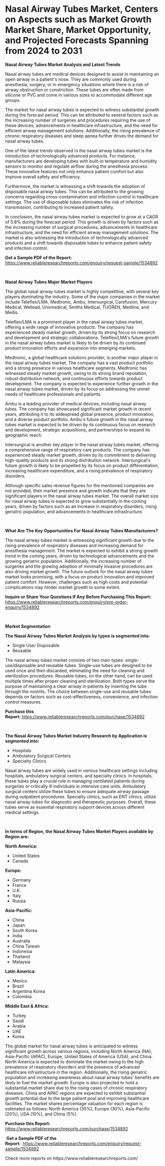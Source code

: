 <p><h1>Nasal Airway Tubes Market, Centers on Aspects such as Market Growth Market Share, Market Opportunity, and Projected Forecasts Spanning from 2024 to 2031</h1></p><p><strong>Nasal Airway Tubes Market Analysis and Latest Trends</strong></p>
<p><p>Nasal airway tubes are medical devices designed to assist in maintaining an open airway in a patient's nose. They are commonly used during anesthesia, surgery, or in emergency situations where there is a risk of airway obstruction or constriction. These tubes are often made from silicone or PVC and come in various sizes to accommodate different age groups.</p><p>The market for nasal airway tubes is expected to witness substantial growth during the forecast period. This can be attributed to several factors such as the increasing number of surgeries and procedures requiring the use of these devices, advancements in healthcare infrastructure, and the need for efficient airway management solutions. Additionally, the rising prevalence of chronic respiratory diseases and sleep apnea further drives the demand for nasal airway tubes.</p><p>One of the latest trends observed in the nasal airway tubes market is the introduction of technologically advanced products. For instance, manufacturers are developing tubes with built-in temperature and humidity sensors to monitor and regulate airflow during the anesthesia process. These innovative features not only enhance patient comfort but also improve overall safety and efficiency.</p><p>Furthermore, the market is witnessing a shift towards the adoption of disposable nasal airway tubes. This can be attributed to the growing concerns regarding cross-contamination and infection control in healthcare settings. The use of disposable tubes eliminates the risk of infection transmission, contributing to increased patient safety.</p><p>In conclusion, the nasal airway tubes market is expected to grow at a CAGR of 5.8% during the forecast period. This growth is driven by factors such as the increasing number of surgical procedures, advancements in healthcare infrastructure, and the need for efficient airway management solutions. The market is also witnessing the introduction of technologically advanced products and a shift towards disposable tubes to enhance patient safety and infection control.</p></p>
<p><strong>Get a Sample PDF of the Report:&nbsp;</strong> <a href="https://www.reliableresearchreports.com/enquiry/request-sample/1534892">https://www.reliableresearchreports.com/enquiry/request-sample/1534892</a></p>
<p>&nbsp;</p>
<p><strong>Nasal Airway Tubes Major Market Players</strong></p>
<p><p>The global nasal airway tubes market is highly competitive, with several key players dominating the industry. Some of the major companies in the market include Teleflex/LMA, Medtronic, Ambu, Intersurgical, Carefusion, Mercury Medical, Wellead, Unomedical, Smiths Medical, TUOREN, Medline, and Medis.</p><p>Teleflex/LMA is a prominent player in the nasal airway tubes market, offering a wide range of innovative products. The company has experienced steady market growth, driven by its strong focus on research and development and strategic collaborations. Teleflex/LMA's future growth in the nasal airway tubes market is likely to be driven by its continued product innovation efforts and expansion into emerging markets.</p><p>Medtronic, a global healthcare solutions provider, is another major player in the nasal airway tubes market. The company has a vast product portfolio and a strong presence in various healthcare segments. Medtronic has witnessed steady market growth, owing to its strong brand reputation, robust distribution network, and continuous efforts towards product development. The company is expected to experience further growth in the nasal airway tubes market, driven by its focus on addressing the unmet needs of healthcare professionals and patients.</p><p>Ambu is a leading provider of medical devices, including nasal airway tubes. The company has showcased significant market growth in recent years, attributing it to its widespread global presence, product innovation, and a diverse product portfolio. Ambu's future growth in the nasal airway tubes market is expected to be driven by its continuous focus on research and development, strategic acquisitions, and partnerships to expand its geographic reach.</p><p>Intersurgical is another key player in the nasal airway tubes market, offering a comprehensive range of respiratory care products. The company has experienced steady market growth, driven by its commitment to delivering high-quality products and its strong distribution network. Intersurgical's future growth is likely to be propelled by its focus on product differentiation, increasing healthcare expenditure, and a rising prevalence of respiratory disorders.</p><p>Although specific sales revenue figures for the mentioned companies are not provided, their market presence and growth indicate that they are significant players in the nasal airway tubes market. The overall market size for nasal airway tubes is expected to grow substantially in the coming years, driven by factors such as an increase in respiratory disorders, rising geriatric population, and advancements in healthcare infrastructure.</p></p>
<p>&nbsp;</p>
<p><strong>What Are The Key Opportunities For Nasal Airway Tubes Manufacturers?</strong></p>
<p><p>The nasal airway tubes market is witnessing significant growth due to the rising prevalence of respiratory diseases and increasing demand for anesthesia management. The market is expected to exhibit a strong growth trend in the coming years, driven by technological advancements and the growing geriatric population. Additionally, the increasing number of surgeries and the growing adoption of minimally invasive procedures are also driving market growth. The future outlook for the nasal airway tubes market looks promising, with a focus on product innovation and improved patient comfort. However, challenges such as high costs and potential complications may hinder market growth to some extent.</p></p>
<p><strong>Inquire or Share Your Questions If Any Before Purchasing This Report:</strong> <a href="https://www.reliableresearchreports.com/enquiry/pre-order-enquiry/1534892">https://www.reliableresearchreports.com/enquiry/pre-order-enquiry/1534892</a></p>
<p>&nbsp;</p>
<p><strong>Market Segmentation</strong></p>
<p><strong>The Nasal Airway Tubes Market Analysis by types is segmented into:</strong></p>
<p><ul><li>Single Use/ Disposable</li><li>Reusable</li></ul></p>
<p><p>The nasal airway tubes market consists of two main types: single-use/disposable and reusable tubes. Single-use tubes are designed to be used once and then discarded, eliminating the need for cleaning and sterilization procedures. Reusable tubes, on the other hand, can be used multiple times after proper cleaning and sterilization. Both types serve the purpose of maintaining a clear airway in patients by inserting the tube through the nostrils. The choice between single-use and reusable tubes depends on factors such as cost-effectiveness, convenience, and infection control measures.</p></p>
<p><strong>Purchase this Report:&nbsp;</strong><a href="https://www.reliableresearchreports.com/purchase/1534892">https://www.reliableresearchreports.com/purchase/1534892</a></p>
<p>&nbsp;</p>
<p><strong>The Nasal Airway Tubes Market Industry Research by Application is segmented into:</strong></p>
<p><ul><li>Hospitals</li><li>Ambulatory Surgical Centers</li><li>Specialty Clinics</li></ul></p>
<p><p>Nasal airway tubes are widely used in various healthcare settings including hospitals, ambulatory surgical centers, and specialty clinics. In hospitals, these tubes play a crucial role in managing ventilated patients during surgeries or critically ill individuals in intensive care units. Ambulatory surgical centers utilize these tubes to ensure adequate airway passage during outpatient procedures. Specialty clinics, such as ENT clinics, utilize nasal airway tubes for diagnostic and therapeutic purposes. Overall, these tubes serve as essential respiratory support devices across different medical settings.</p></p>
<p>&nbsp;</p>
<p><strong>In terms of Region, the Nasal Airway Tubes Market Players available by Region are:</strong></p>
<p>
    <p> <strong> North America: </strong>
        <ul>
            <li>United States</li>
            <li>Canada</li>
        </ul>
        </p> 
    <p> <strong> Europe: </strong>
        <ul>
            <li>Germany</li>
            <li>France</li>
            <li>U.K.</li>
            <li>Italy</li>
            <li>Russia</li>
        </ul>
        </p> 
    <p> <strong> Asia-Pacific: </strong>
        <ul>
            <li>China</li>
            <li>Japan</li>
            <li>South Korea</li>
            <li>India</li>
            <li>Australia</li>
            <li>China Taiwan</li>
            <li>Indonesia</li>
            <li>Thailand</li>
            <li>Malaysia</li>
        </ul>
        </p> 
    <p> <strong> Latin America: </strong>
        <ul>
            <li>Mexico</li>
            <li>Brazil</li>
            <li>Argentina Korea</li>
            <li>Colombia</li>
        </ul>
        </p> 
    <p> <strong> Middle East & Africa: </strong>
        <ul>
            <li>Turkey</li>
            <li>Saudi</li>
            <li>Arabia</li>
            <li>UAE</li>
            <li>Korea</li>
        </ul>
    </p>
    </p>
<p><p>The global market for nasal airway tubes is anticipated to witness significant growth across various regions, including North America (NA), Asia-Pacific (APAC), Europe, United States of America (USA), and China. North America is expected to dominate the market owing to the high prevalence of respiratory disorders and the presence of advanced healthcare infrastructure in the region. Additionally, the rising geriatric population and increasing awareness about nasal airway tubes' benefits are likely to fuel the market growth. Europe is also projected to hold a substantial market share due to the rising cases of chronic respiratory diseases. China and APAC regions are expected to exhibit substantial growth potential due to the large patient pool and improving healthcare facilities. The market shares percentage valuation for each region is estimated as follows: North America (35%), Europe (30%), Asia-Pacific (20%), USA (10%), and China (5%).</p></p>
<p><strong>Purchase this Report: </strong><a href="https://www.reliableresearchreports.com/purchase/1534892">https://www.reliableresearchreports.com/purchase/1534892</a></p>
<p>&nbsp;<strong>Get a Sample PDF of the Report:&nbsp;&nbsp;</strong><a href="https://www.reliableresearchreports.com/enquiry/request-sample/1534892">https://www.reliableresearchreports.com/enquiry/request-sample/1534892</a></p>
<p><strong></strong></p>
<p>Check more reports on https://www.reliableresearchreports.com/</p>